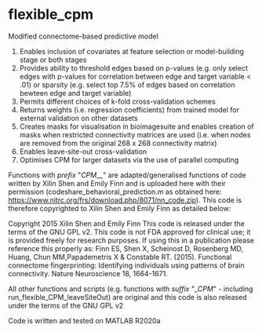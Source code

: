 # flexible_cpm
Modified connectome-based predictive model

1) Enables inclusion of covariates at feature selection or model-building stage or both stages
2) Provides ability to threshold edges based on p-values (e.g. only select edges with  p-values for correlation between edge and target variable < .01) or sparsity (e.g. select top 7.5% of edges based on correlation bewteen edge and target variable)
3) Permits different choices of k-fold cross-validation schemes
4) Returns weights (i.e. regression coefficients) from trained model for external validation on other datasets
5) Creates masks for visualisation in bioimagesuite and enables creation of masks when restricted connectivity matrices are used (i.e. when nodes are removed from the original 268 x 268 connectivity matrix) 
6) Enables leave-site-out cross-validation
7) Optimises CPM for larger datasets via the use of parallel computing

Functions with _prefix_ "_CPM___" are adapted/generalised functions of code written by Xilin Shen and Emily Finn and is uploaded here with their permission (codeshare_behavioral_prediction.m as obtained here: 
https://www.nitrc.org/frs/download.php/8071/nn_code.zip). This code is therefore copyrighted to Xilin Shen and Emily Finn as detailed below:

Copyright 2015 Xilin Shen and Emily Finn 
This code is released under the terms of the GNU GPL v2. This code is not FDA approved for clinical use; it is provided freely for research purposes. If using this in a publication please reference this properly as: 
Finn ES, Shen X, Scheinost D, Rosenberg MD, Huang, Chun MM,Papademetris X & Constable RT. (2015). Functional connectome fingerprinting: Identifying individuals using patterns of brain connectivity. Nature Neuroscience 18, 1664-1671.

All other functions and scripts (e.g. functions with _suffix_ "__CPM_" - including run_flexible_CPM_leaveSiteOut) are original and this code is also released under the terms of the GNU GPL v2

Code is written and tested on MATLAB R2020a
